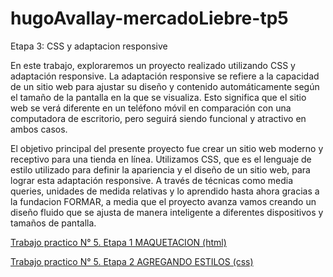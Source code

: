 # hugoAvallay-mercadoLiebre-tp5
Etapa 3: CSS y adaptacion responsive

En este trabajo, exploraremos un proyecto realizado utilizando CSS y adaptación responsive. La adaptación responsive se refiere a la capacidad de un sitio web para ajustar su diseño y contenido automáticamente según el tamaño de la pantalla en la que se visualiza. Esto significa que el sitio web se verá diferente en un teléfono móvil en comparación con una computadora de escritorio, pero seguirá siendo funcional y atractivo en ambos casos.

El objetivo principal del presente proyecto fue crear un sitio web moderno y receptivo para una tienda en línea. Utilizamos CSS, que es el lenguaje de estilo utilizado para definir la apariencia y el diseño de un sitio web, para lograr esta adaptación responsive. A través de técnicas como media queries, unidades de medida relativas y lo aprendido hasta ahora gracias a la fundacion FORMAR, a media que el proyecto avanza vamos creando un diseño fluido que se ajusta de manera inteligente a diferentes dispositivos y tamaños de pantalla.


[Trabajo practico N° 5. Etapa 1 MAQUETACION (html)](https://github.com/hugoAvallay/hugoAvallay-mercadoLiebre-tp5/tree/estructura)

[Trabajo practico N° 5. Etapa 2 AGREGANDO ESTILOS (css)](https://github.com/hugoAvallay/hugoAvallay-mercadoLiebre-tp5/tree/styles)
